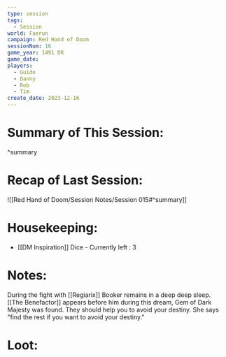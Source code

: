 ```yaml
---
type: session
tags:
  - Session
world: Faerun
campaign: Red Hand of Doom
sessionNum: 16
game_year: 1491 DR
game_date: 
players:
  - Guido
  - Danny
  - Rob
  - Tim
create_date: 2023-12-16
---
```


# Summary of This Session:

^summary

# Recap of Last Session:
![[Red Hand of Doom/Session Notes/Session 015#^summary]]

# Housekeeping:
- [[DM Inspiration]] Dice - Currently left : 3
# Notes:
During the fight with [[Regiarix]] Booker remains in a deep deep sleep.
[[The Benefactor]] appears before him during this dream, Gem of Dark Majesty was found.
They should help you to avoid your destiny. She says "find the rest if you want to avoid your destiny."

# Loot:
